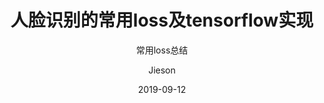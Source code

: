 ---
layout:     post
title:      人脸识别的常用loss及tensorflow实现
subtitle:   常用loss总结
date:       2019-09-12
author:     Jieson
header-img: img/post-bg-ios9-web.jpg
catalog: true
tags:
    - tensorflow
    - face recognition
---